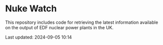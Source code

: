 # Nuke Watch

This repository includes code for retrieving the latest information available on the output of EDF nuclear power plants in the UK.

Last updated: 2024-09-05 10:14